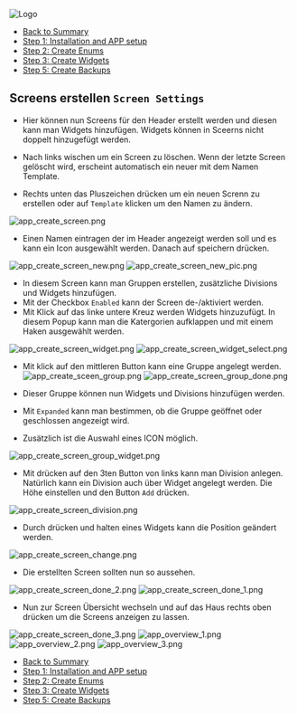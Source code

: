 ![Logo](../../admin/hiob.png)

-   [Back to Summary](/docs/en/README.md)
-   [Step 1: Installation and APP setup](app.md)
-   [Step 2: Create Enums](enum.md)
-   [Step 3: Create Widgets](widgets.md)
-   [Step 5: Create Backups](backups.md)

## Screens erstellen `Screen Settings`

- Hier können nun Screens für den Header erstellt werden und diesen kann man Widgets hinzufügen. Widgets können in Sceerns nicht doppelt hinzugefügt werden.
- Nach links wischen um ein Screen zu löschen. Wenn der letzte Screen gelöscht wird, erscheint automatisch ein neuer mit dem Namen Template.

- Rechts unten das Pluszeichen drücken um ein neuen Screnn zu erstellen oder auf `Template` klicken um den Namen zu ändern.

![app_create_screen.png](../de/img/app_create_screen.png)

- Einen Namen eintragen der im Header angezeigt werden soll und es kann ein Icon ausgewählt werden. Danach auf speichern drücken.

![app_create_screen_new.png](../de/img/app_create_screen_new.png)
![app_create_screen_new_pic.png](../de/img/app_create_screen_new_pic.png)

- In diesem Screen kann man Gruppen erstellen, zusätzliche Divisions und Widgets hinzufügen.
- Mit der Checkbox `Enabled` kann der Screen de-/aktiviert werden.
- Mit Klick auf das linke untere Kreuz werden Widgets hinzuzufügt. In diesem Popup kann man die Katergorien aufklappen und mit einem Haken ausgewählt werden.

![app_create_screen_widget.png](../de/img/app_create_screen_widget.png)
![app_create_screen_widget_select.png](../de/img/app_create_screen_widget_select.png)

- Mit klick auf den mittleren Button kann eine Gruppe angelegt werden.
![app_create_sceen_group.png](../de/img/app_create_sceen_group.png)
![app_create_screen_group_done.png](../de/img/app_create_screen_group_done.png)

- Dieser Gruppe können nun Widgets und Divisions hinzufügen werden.
- Mit `Expanded` kann man bestimmen, ob die Gruppe geöffnet oder geschlossen angezeigt wird.
- Zusätzlich ist die Auswahl eines ICON möglich.

![app_create_screen_group_widget.png](../de/img/app_create_screen_group_widget.png)

- Mit drücken auf den 3ten Button von links kann man Division anlegen. Natürlich kann ein Division auch über Widget angelegt werden. Die Höhe einstellen und den Button `Add` drücken.

![app_create_screen_division.png](../de/img/app_create_screen_division.png)

- Durch drücken und halten eines Widgets kann die Position geändert werden.

![app_create_screen_change.png](../de/img/app_create_screen_change.png)

- Die erstellten Screen sollten nun so aussehen.

![app_create_screen_done_2.png](../de/img/app_create_screen_done_2.png)
![app_create_screen_done_1.png](../de/img/app_create_screen_done_1.png)

- Nun zur Screen Übersicht wechseln und auf das Haus rechts oben drücken um die Screens anzeigen zu lassen.

![app_create_screen_done_3.png](../de/img/app_create_screen_done_3.png)
![app_overview_1.png](../de/img/app_overview_1.png)
![app_overview_2.png](../de/img/app_overview_2.png)
![app_overview_3.png](../de/img/app_overview_3.png)


-   [Back to Summary](/docs/en/README.md)
-   [Step 1: Installation and APP setup](app.md)
-   [Step 2: Create Enums](enum.md)
-   [Step 3: Create Widgets](widgets.md)
-   [Step 5: Create Backups](backups.md)